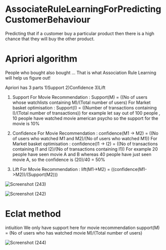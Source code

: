# AssociateRuleLearningForPredictingCustomerBehaviour

 Predicting that if a customer buy a particular product then there is a high chance that they will buy the other product.
 
 # Apriori algorithm
People who bought also bought ... That is what Association Rule Learning will help us figure out!

Apriori has 3 parts 1)Support 2)Confidence 3)Lift

1) Support
For Movie Recommendation : Support(M) = ((No of users whose watchlists containing M)/(Total number of users)
For Market basket optimisation : Support(I) = ((Number of transactions containing I)/(Total number of transactions))
for example let say out of 100 people , 10 people have watched movie american psycho so the support for the movie is 10%

2) Confidence
For Movie Recommendation : confidence(M1 -> M2) = ((No of users who watched M1 and M2)/(No of users who watched M1))
For Market basket optimisation : confidence(I1 -> I2) = ((No of transactions containing I1 and I2)/(No of transactions containing I1))
For example 20 people have seen movie A and B whereas 40 people have just seen movie A, so the confidence is (20)/40 = 50%

3) Lift
For Movie Recommendation : lift(M1->M2) = ((confidence(M1->M2))/(Support(M2)))


![Screenshot (243)](https://user-images.githubusercontent.com/20074508/137640725-f7c6145c-0e6f-4c0e-9a41-37154dd7bbb6.png)

![Screenshot (242)](https://user-images.githubusercontent.com/20074508/137640734-29c4a08e-e55b-4ffb-a311-7b608180d48b.png)

# Eclat method

intiuition
We only have support here
for movie recommendation support(M) = (No of users who has watched movie M)/(Total number of users)

![Screenshot (244)](https://user-images.githubusercontent.com/20074508/137640832-3907b5c1-01ec-43aa-aa2b-e0734ef3c56d.png)

